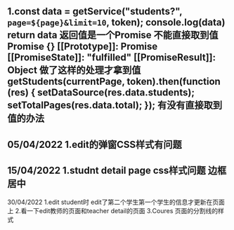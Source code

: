 1.const data = getService("students?", `page=${page}&limit=10`, token);
  console.log(data)
  return data
  返回值是一个Promise 不能直接取到值
Promise {<pending>}
[[Prototype]]: Promise
[[PromiseState]]: "fulfilled"
[[PromiseResult]]: Object
做了这样的处理才拿到值
getStudents(currentPage, token).then(function (res) {
      setDataSource(res.data.students);
      setTotalPages(res.data.total);
    });
有没有直接取到值的办法
-------------------------------------------------------------------------------------
05/04/2022
1.edit的弹窗CSS样式有问题
-------------------------------------------------------------------------------------
15/04/2022
1.studnt detail page css样式问题 边框 居中
-------------------------------------------------------------------------------------
30/04/2022
1.edit student时 edit了第二个学生第一个学生的信息才更新在页面上
2.看一下edit教师的页面和teacher detail的页面
3.Coures 页面的分割线的样式